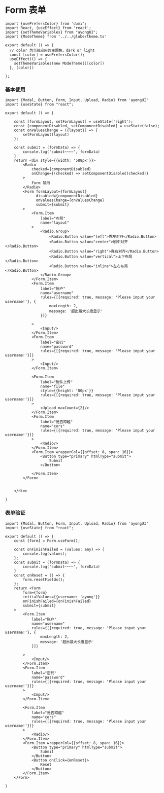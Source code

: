 # Form 表单

```tsx  hideCode=true inline=true
import {usePrefersColor} from 'dumi';
import React, {useEffect} from 'react';
import {setThemeVariables} from "ayongUI";
import {ModeTheme} from '../../globe/theme.ts'

export default () => {
  // color 为当前应用的主题色，dark or light
  const [color] = usePrefersColor();
  useEffect(() => {
    setThemeVariables(new ModeTheme()[color])
  }, [color])

};
```

### 基本使用

```tsx
import {Modal, Button, Form, Input, Upload, Radio} from 'ayongUI'
import {useState} from "react";

export default () => {

    const [formLayout, setFormLayout] = useState('right');
    const [componentDisabled, setComponentDisabled] = useState(false);
    const onValuesChange = ({layout}) => {
        setFormLayout(layout)
    };

    const submit = (formData) => {
        console.log('submit~~~~', formData)
    }
    return <div style={{width: '588px'}}>
        <Radio
            checked={componentDisabled}
            onChange={(checked) => setComponentDisabled(checked)}
        >
            Form 禁用
        </Radio>
        <Form formLayout={formLayout}
              disabled={componentDisabled}
              onValuesChange={onValuesChange}
              submit={submit}
        >
            <Form.Item
                label="布局"
                name="layout"
            >
                <Radio.Group>
                    <Radio.Button value="left">靠左对齐</Radio.Button>
                    <Radio.Button value="center">剧中对齐</Radio.Button>
                    <Radio.Button value="right">靠右对齐</Radio.Button>
                    <Radio.Button value="vertical">上下布局</Radio.Button>
                    <Radio.Button value="inline">左右布局</Radio.Button>
                </Radio.Group>
            </Form.Item>
            <Form.Item
                label="账户"
                name="username"
                rules={[{required: true, message: 'Please input your username!'}, {
                    maxLength: 2,
                    message: '超出最大长度显示'
                }]}

            >
                <Input/>
            </Form.Item>
            <Form.Item
                label="密码"
                name="password"
                rules={[{required: true, message: 'Please input your username!'}]}
            >
                <Input/>
            </Form.Item>

            <Form.Item
                label="附件上传"
                name="file"
                style={{height: '80px'}}
                rules={[{required: true, message: 'Please input your username!'}]}
            >
                <Upload maxCount={2}/>
            </Form.Item>
            <Form.Item
                label="是否跨越"
                name="cors"
                rules={[{required: true, message: 'Please input your username!'}]}
            >
                <Radio/>
            </Form.Item>
            <Form.Item wrapperCol={{offset: 8, span: 16}}>
                <Button type="primary" htmlType="submit">
                    Submit
                </Button>

            </Form.Item>
        </Form>


    </div>

}

```

### 表单验证

```tsx
import {Modal, Button, Form, Input, Upload, Radio} from 'ayongUI'
import {useState} from "react";

export default () => {
    const [form] = Form.useForm();

    const onFinishFailed = (values: any) => {
        console.log(values);
    };
    const submit = (formData) => {
        console.log('submit~~~~', formData)
    }
    const onReset = () => {
        form.resetFields();
    };
    return <Form
        form={form}
        initialValues={{username: 'ayong'}}
        onFinishFailed={onFinishFailed}
        submit={submit}
    >
        <Form.Item
            label="账户"
            name="username"
            rules={[{required: true, message: 'Please input your username!'}, {
                maxLength: 2,
                message: '超出最大长度显示'
            }]}

        >
            <Input/>
        </Form.Item>
        <Form.Item
            label="密码"
            name="password"
            rules={[{required: true, message: 'Please input your username!'}]}
        >
            <Input/>
        </Form.Item>

        <Form.Item
            label="是否跨越"
            name="cors"
            rules={[{required: true, message: 'Please input your username!'}]}
        >
            <Radio/>
        </Form.Item>
        <Form.Item wrapperCol={{offset: 8, span: 16}}>
            <Button type="primary" htmlType="submit">
                Submit
            </Button>
            <Button onClick={onReset}>
                Reset
            </Button>
        </Form.Item>
    </Form>

}
```

[//]: # (### 字段监听 hook useWatch)

[//]: # (useWatch 允许你监听字段变化，同时仅当该字段变化时重新渲染)

[//]: # (```tsx)

[//]: # (import React, {useState, useEffect, useRef, useLayoutEffect} from 'react';)

[//]: # (import {Modal, Button, Form, Input, Upload, Radio} from 'ayongUI')

[//]: # ()
[//]: # (export default &#40;&#41; => {)

[//]: # (    // const [form] = Form.useForm<{ name: string; age: number }>&#40;&#41;;)

[//]: # (    const nameValue = Form.useWatch&#40;'name'&#41;;)

[//]: # ()
[//]: # (    const customValue = Form.useWatch&#40;&#40;values&#41; => `name: ${values.name || ''}`&#41;;)

[//]: # ()
[//]: # (    return &#40;)

[//]: # (        <>)

[//]: # (            <Form layout="vertical">)

[//]: # (                <Form.Item name="name" label="Name &#40;Watch to trigger rerender&#41;">)

[//]: # (                    <Input/>)

[//]: # (                </Form.Item>)

[//]: # (                <Form.Item name="age" label="Age &#40;Not Watch&#41;">)

[//]: # (                    <Input/>)

[//]: # (                </Form.Item>)

[//]: # (            </Form>)

[//]: # ()
[//]: # (            <div>Name Value: {nameValue}</div>)

[//]: # (            <div>Custom Value: {customValue}</div>)

[//]: # (        </>)

[//]: # (    &#41;;)

[//]: # (};)

[//]: # ()
[//]: # (```)
